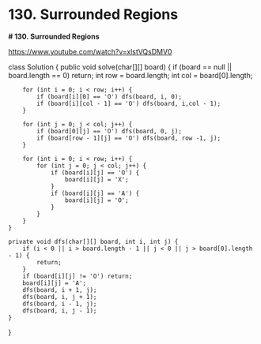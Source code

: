 # 130. Surrounded Regions

**# 130. Surrounded Regions**

https://www.youtube.com/watch?v=xlstVQsDMV0 

class Solution {
    public void solve(char[][] board) {
        if (board == null || board.length == 0)   return;
        int row = board.length;
        int col = board[0].length;
        
        for (int i = 0; i < row; i++) {
            if (board[i][0] == 'O') dfs(board, i, 0);
            if (board[i][col - 1] == 'O') dfs(board, i,col - 1);
        }
        
        for (int j = 0; j < col; j++) {
            if (board[0][j] == 'O') dfs(board, 0, j);
            if (board[row - 1][j] == 'O') dfs(board, row -1, j);
        }
        
        for (int i = 0; i < row; i++) {
            for (int j = 0; j < col; j++) {
                if (board[i][j] == 'O') {
                    board[i][j] = 'X';
                }
                if (board[i][j] == 'A') {
                    board[i][j] = 'O';
                }
            }
        }
    }
    
    private void dfs(char[][] board, int i, int j) {
        if (i < 0 || i > board.length - 1 || j < 0 || j > board[0].length - 1) {
            return;    
        }
        if (board[i][j] != 'O') return;
        board[i][j] = 'A';
        dfs(board, i + 1, j);
        dfs(board, i, j + 1);
        dfs(board, i - 1, j);
        dfs(board, i, j - 1);
    }
}
